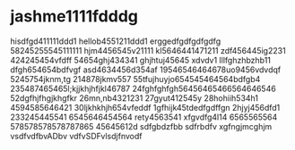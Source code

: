 # jashme1111fdddg
hisdfgd411111ddd1
hellob4551211ddd1
erggedfgdfgdfgdfg
58245255545111111
hjm4456545v21111
kl5646441471211
zdf456445ig2231
424245454vfdff
54654ghj434341
ghjhtuj45645 xdvdv1
lllfghzhbzhb11
dfgh654654bdfvgf
asd4634456d354af
19546546464678uo9456vdvdqf
5245754jknm,tg
214878jkmv557
55tfujhuyjo654545464564bdfgb4
235487465465l;kjjkhjhfjkl46787
24fghfghfgh56456465466564646546
52dgfhjfhgjkhgfkr
26mn,nb4321231
27gyut412545y
28hohiih534h1
4594585646421
30ljkhkhjh654vfeddf
1gfhijk45tdedfgdffgn
2hjyj456dfd1
233245445541
6545646454564
rety4563541
xfgvdfg4l14
6565565564
578578578578787865
45645612d
sdfgbdzfbb
sdfrbdfv
xgfngjmcghjm
vsdfvdfbvADbv
vdfvSDFvlsdjfnvodf

